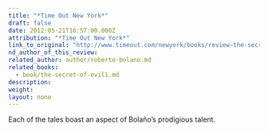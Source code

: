```yaml
---
title: "*Time Out New York*"
draft: false
date: 2012-05-21T16:57:00.000Z
attribution: "*Time Out New York*"
link_to_original: "http://www.timeout.com/newyork/books/review-the-secret-of-evil-by-roberto-bolanyo"
nd_author_of_this_review:
related_author: author/roberto-bolano.md
related_books:
  - book/the-secret-of-evil1.md
description:
weight:
layout: none
---
```

Each of the tales boast an aspect of Bolaño’s prodigious talent.

